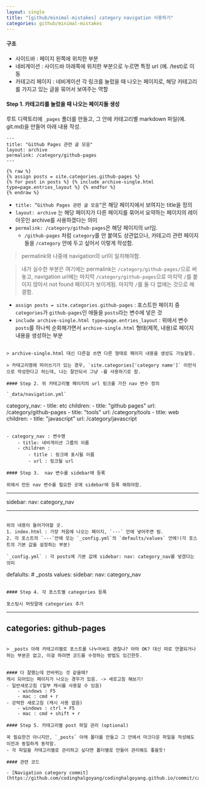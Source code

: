```yaml
---
layout: single
title: "[github/minimal-mistakes] category navigation 사용하기"
categories: github/minimal-mistakes
---
```


#### 구조

- 사이드바 : 페이지 왼쪽에 위치한 부분
- 네비게이션 : 사이드바 아래쪽에 위치한 부분으로 누르면 특정 url (예. /test)로 이동
- 카테고리 페이지 : 네비게이션 각 링크를 눌렀을 때 나오는 페이지로, 해당 카테고리를 가지고 있는 글을 묶어서 보여주는 역할

#### Step 1. 카테고리를 눌렀을 때 나오는 페이지들 생성

루트 디렉토리에 `_pages` 폴더를 만들고, 그 안에 카테고리별 markdown 파일(예. git.md)을 만들어 아래 내용 작성.

```plaintext
---
title: "Github Pages 관련 글 모음"
layout: archive
permalink: /category/github-pages
---

{% raw %}
{% assign posts = site.categories.github-pages %}
{% for post in posts %} {% include archive-single.html type=page.entries_layout %} {% endfor %}
{% endraw %}
```

- `title: “Github Pages 관련 글 모음”`은 해당 페이지에서 보여지는 title을 정의
- `layout: archive` 는 해당 페이지가 다른 페이지를 묶어서 요약하는 페이지의 레이아웃인 archive를 사용하겠다는 의미
- `permalink: /category/github-pages`은 해당 페이지의 url임.
  - `/github-pages` 처럼 `category`를 안 붙여도 상관없으나, 카테고리 관련 페이지들을 `/category` 안에 두고 싶어서 이렇게 작성함.

> permalink와 나중에 navigation의 url이 일치해야함.

> 내가 실수한 부분은 여기에는 permalink는 `/category/github-pages/`으로 써놓고, navigation url에는 마지막 `/category/github-pages`으로 마지막 `/`를 붙이지 않아서 not found 페이지가 보이게됨. 마지막 `/`를 둘 다 없애는 것으로 해결함.

- `assign posts = site.categories.github-pages` : 포스트한 페이지 중 `categories`가 `github-pages`인 애들을 `posts`라는 변수에 넣은 것
- `include archive-single.html type=page.entries_layout` : 위에서 변수 `posts`를 하나씩 순회해가면서 `archive-single.html` 형태(제목, 내용)로 페이지 내용을 생성하는 부분

```

> archive-single.html 대신 다른걸 쓰면 다른 형태로 페이지 내용을 생성도 가능할듯.

> 카테고리명에 띄어쓰기가 있는 경우, `site.categories['category name']` 이런식으로 작성한다고 하는데, 나는 잘안되서 그냥 -를 사용하기로 함.

#### Step 2. 위 카테고리별 페이지의 url 링크를 가진 nav 변수 정의

`_data/navigation.yml`

```

category_nav: - title: etc
children: - title: "github pages"
url: /category/github-pages - title: "tools"
url: /category/tools - title: web
children: - title: "javascript"
url: /category/javascript

```

- category_nav : 변수명
	- title: 네비게이션 그룹의 이름
	- children :
		- title : 링크에 표시될 이름
		- url : 링크될 url

#### Step 3.  nav 변수를 sidebar에 등록

위에서 만든 nav 변수를 필요한 곳에 sidebar에 등록 해줘야함.

```

---

sidebar:
nav: category_nav

---

```

위의 내용이 들어가야할 곳.
1. index.html : 가장 처음에 나오는 페이지, `---` 안에 넣어주면 됨.
2. 각 포스트의 `---`안에 또는 `_config.yml`의 `defaults/values` 안에!(각 포스트의 기본 값을 설정하는 부분)

`_config.yml` : 각 posts에 기본 값에 sidebar: nav: category_nav를 넣겠다는 의미

```

defalults: # \_posts
values:
sidebar:
nav: category_nav

```

#### Step 4. 각 포스트별 categories 등록

포스팅시 머릿말에 categories 추가
```

---

## categories: github-pages

```

> _posts 아래 카테고리별로 포스트를 나누어써도 괜찮나? 아마 OK? 대신 따로 연결되거나 하는 부분은 없고, 이걸 하려면 코드를 수정하는 방법도 있긴한듯.


#### 다 잘했는데 안바뀌는 것 같을때?
캐시 되어있는 페이지가 나오는 경우가 있음. -> 새로고침 해보기!
- 일반새로고침 (일부 캐시를 사용할 수 있음)
	- windows : F5
	- mac : cmd + r
- 강력한 새로고침 (캐시 사용 없음)
	- windows : ctrl + F5
	- mac : cmd + shift + r

#### Step 5. 카테고리별 post 파일 관리 (optional)

꼭 필요한건 아니지만, `_posts` 아래 폴더를 만들고 그 안에서 마크다운 파일을 작성해도 이전과 동일하게 동작함.
- 각 파일을 카테고리별로 관리하고 싶다면 폴더별로 만들어 관리해도 좋을듯!

#### 관련 코드

- [Navigation category commit](https://github.com/codinghalgoyang/codinghalgoyang.github.io/commit/ca1ef8a9b074130cdfa97dcf7f75bd07d6610b92)

```

